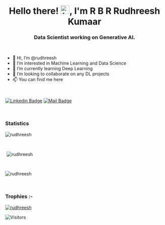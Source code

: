 <h1 align="center">Hello there! 
<img src="https://user-images.githubusercontent.com/1303154/88677602-1635ba80-d120-11ea-84d8-d263ba5fc3c0.gif" width="28px" alt="hi">, I'm R B R Rudhreesh Kumaar</h1>
<h3 align="center">Data Scientist working on Generative AI.</h3>

<br>




- 👋 Hi, I’m @rudhreesh
- 👀 I’m interested in Machine Learning and Data Science
- 🌱 I’m currently learning Deep Learning
- 💞️ I’m looking to collaborate on any DL projects
- 📫 You can find me here 

<br>


<!---:postbox: You can find me here!--->

[![Linkedin Badge](https://img.shields.io/badge/-Rudhreesh-0e76a8?style=flat&labelColor=0e76a8&logo=linkedin&logoColor=white)](https://www.linkedin.com/in/rudhreesh-kumaar-r-b-r-7675081b9/)
[![Mail Badge](https://img.shields.io/badge/-Rudhreesh-c0392b?style=flat&labelColor=c0392b&logo=gmail&logoColor=black)](mailto:rudhreeshk@gmail.com)




<br>




<h3>Statistics</h3>
<span>
<p><img align="center"
    src="https://github-readme-stats.vercel.app/api/top-langs?username=rudhreesh&show_icons=true&locale=en&layout=compact&theme=react"
    alt="rudhreesh" /></p>

<br>

<p>&nbsp;<img align="center" src="https://github-readme-stats.vercel.app/api?username=rudhreesh&show_icons=true&theme=react"
    alt="rudhreesh" /></p>

<br>

<p><img align="center" src="https://github-readme-streak-stats.herokuapp.com/?user=rudhreesh&theme=react" alt="rudhreesh" /></p>

<br>
<h3>Trophies :-</h3>
<p align="left"> <a href="https://github.com/ryo-ma/github-profile-trophy&theme=calm"><img
      src="https://github-profile-trophy.vercel.app/?username=rudhreesh&theme=onedark" alt="rudhreesh" /></a> </p>
</span>

![Visitors](https://api.visitorbadge.io/api/visitors?path=http%3A%2F%2Fgithub.com%2Frudhreesh&label=Visitor&labelColor=%23d9e3f0&countColor=%23263759&style=flat)

<!---
rudhreesh/rudhreesh is a ✨ special ✨ repository because its `README.md` (this file) appears on your GitHub profile.
You can click the Preview link to take a look at your changes.
--->
